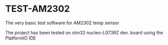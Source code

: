 # TEST-AM2302
The very basic test software for AM2302 temp sensor

The project has been tested on stm32 nucleo-L073RZ dev. board using the PlatformIO IDE
